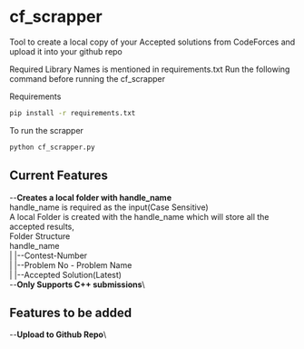 # cf_scrapper
Tool to create a local copy of your Accepted solutions from CodeForces and upload it into your github repo


Required Library Names is mentioned in requirements.txt
Run the following command before running the cf_scrapper

Requirements
```bash
pip install -r requirements.txt
```

To run the scrapper
```bash
python cf_scrapper.py
```

## Current Features
--**Creates a local folder with handle_name**\
	handle_name is required as the input(Case Sensitive)\
	A local Folder is created with the handle_name which will store all the accepted results,\
	Folder Structure\
	handle_name\
		|
		|--Contest-Number\
			|
			|--Problem No - Problem Name\
				|
				|--Accepted Solution(Latest)\
--**Only Supports C++ submissions**\


## Features to be added
--**Upload to Github Repo**\
